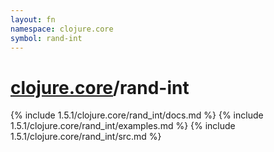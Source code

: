 ```yaml
---
layout: fn
namespace: clojure.core
symbol: rand-int
---
```


# [clojure.core](../)/rand-int

{% include 1.5.1/clojure.core/rand_int/docs.md %}
{% include 1.5.1/clojure.core/rand_int/examples.md %}
{% include 1.5.1/clojure.core/rand_int/src.md %}

